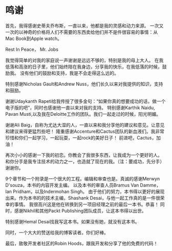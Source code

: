 # 鸣谢
首先，我得感谢史蒂夫乔布斯，一直以来，他都是我的灵感和动力来源。
一次又一次的以神奇的价格将人们不需要的东西卖给他们并不是件很容易的事情：从Mac Book到Apple watch。  

Rest In Peace， Mr. Jobs  

我觉得简单的对我的家庭说一声谢谢是远远不够的，特别是我的母上大人。
在我低落和高涨的日子里，他们始终陪在我身边，分享我的快乐，在我低落的时候，鼓励我。
没有他们的鼓励和支持，我是不会走得这么远的。  

特别感谢Nicholas Gault和Andrew Nuss，他们长久以来对我提供的知识，支持和鼓励。  

谢谢Udaykanth Rapeti给我传授了很多金句：“如果你真的想要成功的话，做一个电子版的吧”，同时也感谢他一直以来对我的支持。
特别感谢Karthik Naidu, Pavan Musti,以及我在Deloitte工作的团队。我们一起走过的时候，阳光明媚。  

谢谢Ali Baig，自称为尤达大湿的人，一直以来和我分享他的建议和意见。让意见和建议来得更猛烈些吧！
隆重感谢Accenture和Cactus团队的新血液们。我非常珍惜和你们一起学习，一起玩耍，一起rock的美好日子！
前进吧，Cactus，加油！  

再次小小的感谢一下我的初恋。你教会了我很多东西，让我成为一个更好的人。
和你分手是我专注技术的动力之一，也造就了现在的我。（注：要成功，先分手）
谢谢你。  

9个章节和一个附录是一个很大的工程。编辑和审查也是。真诚的感谢Merwyn D'souza，本书的内容开发主编。
以及本书的审查人员Bramus Van Damme，Ian Pridham，以及Indermohan Singh。
由于他们的努力，本书得以更好的展现出来。作为本书的的技术主编，Shashank Desai，与他一起工作真的是一件很荣幸的事情。
我很高兴这是他在转换到另一项目经理之前的最后一本书。恭喜！
同时，感谢Nikhil和其他Packt Publishing团队成员，让这本书得以出世。  

特别感谢Hemal Desai找我写这本书。如果没有她，就没有这本书。  

同时，一个大大的赞送给我的博客读者。你们好棒。  

最后，致敬开发者社区的Robin Hoods，跟我开发和分享了他的免费的代码！
